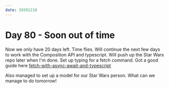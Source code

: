 ```yaml
---
date: 20201210
---
```


# Day 80 - Soon out of time

Now we only have 20 days left. Time flies. Will continue the next few days to work with the Composition API and typescript. Will push up the Star Wars repo later when I'm done.
Set up typing for a fetch command. Got a good guide here [fetch-with-async-await-and-typescript](https://www.carlrippon.com/fetch-with-async-await-and-typescript/)

Also managed to set up a model for our Star Wars person. What can we manage to do tomorrow!
